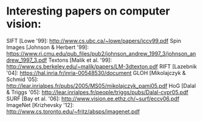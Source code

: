 # Interesting papers on computer vision:

SIFT [Lowe '99]: http://www.cs.ubc.ca/~lowe/papers/iccv99.pdf
Spin Images [Johnson & Herbert '99]: https://www.ri.cmu.edu/pub_files/pub2/johnson_andrew_1997_3/johnson_andrew_1997_3.pdf
Textons [Malik et al. '99]: http://www.cs.berkeley.edu/~malik/papers/LM-3dtexton.pdf
RIFT [Lazebnik '04]: https://hal.inria.fr/inria-00548530/document
GLOH [Mikolajczyk & Schmid '05]: http://lear.inrialpes.fr/pubs/2005/MS05/mikolajczyk_pami05.pdf
HoG [Dalal & Triggs '05]: http://lear.inrialpes.fr/people/triggs/pubs/Dalal-cvpr05.pdf
SURF [Bay et al. '06]: http://www.vision.ee.ethz.ch/~surf/eccv06.pdf
ImageNet [Krizhevsky '12]: http://www.cs.toronto.edu/~fritz/absps/imagenet.pdf
